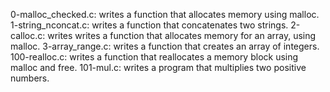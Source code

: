 0-malloc_checked.c: writes a function that allocates memory using malloc. 
1-string_nconcat.c: writes a function that concatenates two strings. 
2-calloc.c: writes writes a function that allocates memory for an array, using malloc. 
3-array_range.c: writes a function that creates an array of integers. 
100-realloc.c: writes a function that reallocates a memory block using malloc and free. 
101-mul.c: writes a program that multiplies two positive numbers.
